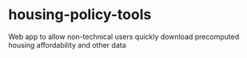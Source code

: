 # housing-policy-tools
Web app to allow non-technical users quickly download precomputed housing affordability and other data
